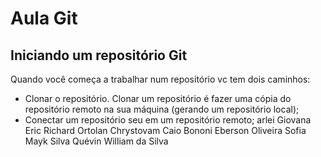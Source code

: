 # Aula Git

## Iniciando um repositório Git

Quando você começa a trabalhar num repositório vc tem dois caminhos:

- Clonar o repositório. Clonar um repositório é fazer uma cópia do repositório remoto na sua máquina (gerando um repositório local);
- Conectar um repositório seu em um repositório remoto;
arlei 
Giovana
Eric Richard Ortolan Chrystovam
Caio Bononi
Eberson Oliveira
Sofia
Mayk Silva
Quévin William da Silva
